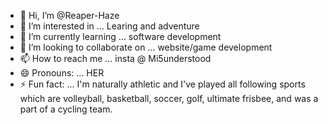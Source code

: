 - 👋 Hi, I’m @Reaper-Haze
- 👀 I’m interested in ... Learing and adventure
- 🌱 I’m currently learning ... software development
- 💞️ I’m looking to collaborate on ... website/game development 
- 📫 How to reach me ... insta @ Mi5understood
- 😄 Pronouns: ... HER
- ⚡ Fun fact: ... I'm naturally athletic and I've played all following sports which are volleyball, basketball, soccer, golf, ultimate frisbee, and was a part of a cycling team.

<!---
Reaper-Haze/Reaper-Haze is a ✨ special ✨ repository because its `README.md` (this file) appears on your GitHub profile.
You can click the Preview link to take a look at your changes.
--->
